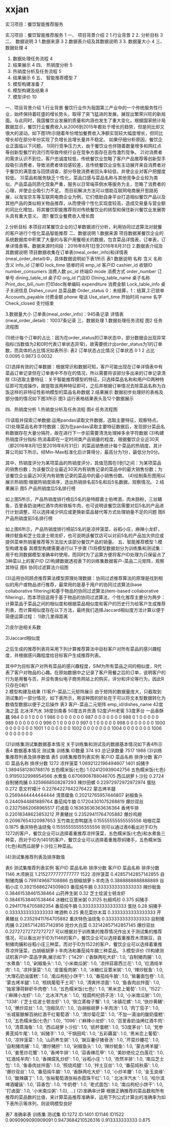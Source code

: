 # xxjan
实习项目：餐饮智能推荐服务

实习项目：餐饮智能推荐服务	1
一、 项目背景介绍	2
1.行业背景	2
2. 分析目标	3
二、 数据说明	3
1.数据来源	3
2.数据表介绍及其数据说明	3
3. 数据量大小	4
三、 数据处理	4
1. 数据处理任务流程	4
2. 结果展示	4
四、 热销度分析	5
1. 热销度分析及任务流程	5
2. 结果展示	6
五、 智能推荐模型	7
1. 模型构建准备	7
2. 模型构建及结果	8
3. 模型评价	10

一、项目背景介绍
1.行业背景
餐饮行业作为我国第三产业中的一个传统服务性行业，始终保持着旺盛的增长势头，取得了突飞猛进的发展，展现出繁荣兴旺的新局面。与此同时，我国餐饮业发展的质量和内涵也发生了重大变化。根据国家统计局数据显示，餐饮行业餐费收入从2006到2015年都处于增长的趋势，但是同比却又很大的波动。如下图1所示随着年份增加餐费收入净额实现较大幅度增长，但同比增长却在部分年份实现了负增长且增长量并不稳定。
如果仔细分析原因，餐饮企业正面临以下问题。
1)同行竞争压力大，由于餐饮业也伴随着数量增多和网红点等创新型餐厅的流行而导致传统行业在竞争方面存在恶性激烈竞争。
2)对消费者的需求认识不到位，客户忠诚度较低，传统餐饮业忽略了客户产品推荐等创新型手段吸引消费者，导致消费者体验感较差，且传统餐饮业没有主动展开来自消费者对于餐饮的满意度与回馈调查，部分导致消费者回头率较低，并使企业对客户把握度较低。
3)菜品和服务缺乏个性化，菜品口感与菜品名称与其他竞争企业较为类似，产品菜品同质化现象严重，服务以日常端茶倒水等服务为主，忽略了消费者的心理，并使企业吸引力不足。
    而目前解决方法可以借助互联网电商展开思路拓展，以淘宝京东等互联网电商企业为例，它们借助自身平台打造相似餐饮产品以及其他产品的类似相关物品推荐，从而使得个性化实现度较高，造成交易量与营业额的同比化增加，将其餐饮职能推荐则对传统餐饮业的转型和保住新兴餐饮业发展势头具有重大意义。
图1 餐饮业餐费收入增长图

2.分析目标
本项目对某餐饮企业的订单数据进行分析，利用协同过滤算法对就餐的客户进行个性化菜品智能推荐
二、数据说明
1.数据来源
项目数据某餐饮企业的系统数据库中积累了大量的与客户用餐相关的数据，包含菜品详情表，订单表，订单详情表等。数据来源时间段：2016年8月1日至2016年8月31日
2.数据表介绍及其数据说明
项目数据收集在订单表(meal_order_info)和详情表(meal_order_detail)中，具体数据说明如下表1所示
表1  数据说明
名称	含义	名称	含义
info_id	订单ID	lock_time	锁单时间
emp_id	客户ID	cashier_id	收银ID
number_consumers	消费人数	pc_id	终端ID
mode	消费方式	order_number	订单号
dining_table_id	桌子ID	org_id	门店ID
Dining_table_name	桌子名称	Print_doc_bill_num	打印doc账单编码
expenditure	消费金额	Lock_table_info	桌子关闭信息
Dishes_count	总菜品数	Order_status	0：未结算，1：结算,2:已锁单
Accounts_payable	付费金额	phone	电话
Use_start_time	开始时间	name	名字
Check_closed	支付结束		

3.数据量大小
订单表(meal_order_info)：945条记录
详情表(meal_order_detail)：10037条记录
三、数据处理
1.数据处理任务流程
图2 任务流程图

   
(1)统计每个订单的占比：因为在order_status的订单状态中，部分数据会出现异常指标(当数值为2和0时代表订单状态异常)，故需要统计出order_status为1的订单数，而具体的占比情况如表所示:
表2 订单状态占比情况
订单状态	0	1	2
占比	0.0095	0.9873	0.0032

(2)选择有效的订单数据：根据常识和数据可知，客户可能出现在订单详情表中有菜品订单记录但在订单表中不存在的情况，所以需要将该部分多出来的订单记录清除
(3)选取主要特征：关于智能推荐模型的特征，只选择菜品名称和用户ID两种特征即可完成操作，故提取该两种特征即可，之后并根据订单情况去除菜品名称为白饭这样的非特征性影响模型的菜品名称数据
2.结果展示
数据初步处理好的表格及部分值的情况如下图3所示
图3 运行表格结果表头及12个数据展示


四、热销度分析
1.热销度分析及任务流程
图4 任务流程图

(1)读取并探索订单数据:运用pandas读取文件数据，选取主要特征，观察特点。
(2)处理菜品名称字符数据：因为在pandas读取主要特征数据后，发现部分菜品名称数据存在大量分隔符，故在进行下一步前需要清洗处理掉多余字符数据
(3)构建热销度评分指标:热消毒即在一定时间类产品销量的程度，根据餐饮企业近30天（即2016年8月1日至2016年8月31日）的菜品销售统计每个菜品的热销度，其计算公司如下所示。经Min-Max标准化后计算得分，最高分为1分，最低分为0分。

其中，热销度评分为某项菜品的热销度评分，其值范围在0到1之间：为某项菜品的销售份数；为该餐饮企业最近30天内有销售记录的菜品中的最大销售份数；为该餐饮企业最近30天内有销售记录的菜品中的最小销售份数。
(4)绘制条形图用以展示热销图:根据热销度排序，选出热销排名前5名和后5名数据，观察情况。
2.结果展示
图5 产品热销度后5名排行榜

  如上图5所示，产品热销度排行榜后5名的是特醇嘉士伯啤酒，肉末肠粉，三丝鳝鱼，百里香奶油烤红酒牛肉和铁板牛肉，也可说明该餐饮店需要对后5名的产品进行计划调整，可以选择减少供应或更换新菜品替代等方式处理销量不足的问题
图6 产品热销度前5名排行榜

如上图6所示，产品热销度排行榜前5名的是凉拌菠菜，谷稻小庄，麻辣小龙虾，辣炒鱿鱼和芝士烩波士顿龙虾，也可说明该餐饮店可以对前5名的产品加大供应或提供菜单热销量推荐等方法加大该部分餐饮产品的销量。
五、智能推荐模型
1.模型构建准备
其模型构建需要进行以下步骤
(1)将模型数据划分为训练集和测试集：用于检测数据模型准确率时使用，而同时为了运算方便将客户ID处理为只保留点了3种菜以上的客户ID
(2)构建数据透视表下的训练集数据客户-菜品二元矩阵，观察其特征
图6 协同过滤算法介绍图

(3)运用协同顾虑推荐算法模型原理处理数据：协同过滤推荐算法的原理是找到相似的用户或物品进行推荐，最常用的是基于用户的协同过滤算法(base collaborative filtering)和基于物品的协同过滤算法(item-based collaborative filtering)，而本项目适用于基于物品的协同过滤算法，个性化推荐主要分为两步：计算菜品于菜品之间的相似度和根据菜品相似度和客户的历史行为给客户生成推荐列表，而计算相似度存在以下方法，最终我们选择Jaccard相似度方法计算以便于简便运算过程：
1)欧几里得距离

2)皮尔逊相关系数

3)Jaccard相似度

之后生成的推荐列表将采用下列计算推荐算法中目标客户对所有菜品的感兴趣程度，并根据感兴趣程度给目标客户生成推荐列表。

其中P为目标客户对所有菜品的感兴趣程度，SIM为所有菜品之间的相似度，R代表了客户对物品的心趣。在原始数据中之记录了客户用餐之后的订单，说明客户的行为是用餐与否，并没有类似电子商务网站上的购买，评分和评论等行为，因此R只存在0和1                        
2.模型构建及结果
(1)客户-菜品二元矩阵展示
由于矩阵的数据量庞大，只截取到测试集的一部分情况，如下表所示，用该种图的好处在于可以将文本型数据转化为数值型数据以便于之后操作
表3 客户-菜品二元矩阵
emp_id/dishes_name	42度海之蓝	北冰洋汽水	38度剑南春	50度古井贡酒	52度泸州老窖	53度茅台	一品香酥藕
984	0	0	1	0	0	0	1
986	0	0	0	0	0	0	0
987	0	0	0	0	0	0	0
988	0	1	0	0	0	0	0
989	0	0	0	0	0	0	0
996	0	1	0	0	0	0	0
997	0	1	0	0	0	0	0
998	0	0	0	0	0	0	0
1000	0	0	0	0	0	0	0
1001	1	0	0	0	0	0	0
1002	0	0	0	0	0	0	0
1004	0	0	0	0	0	0	0
1006	0	0	0	0	0	0	0

(2)训练集测试集数据基本情况
      关于训练集和测试及的数据基本情况如下表4所示
表4 数据基本情况
	测试集	训练集
ID数量	374	93
总记录数量	7517	1988
(3)训练集推荐列表及排序数值
表5 训练集推荐列表实例
客户ID	菜品名称	排序分数	客户ID	菜品名称	排序分数
1272	凉拌菠菜	1.0692122196494607	1401	焖猪手	1.3894581280788176
	五色糯米饭(七色)	1.024120939042756		五色糯米饭(七色)	0.9195032998954566
	水煮鱼	0.6706906788046705		西瓜胡萝卜沙拉	0.2724
	自制猪肉脯	 0.3259668508287293		辣炒田螺	0.22972972972972974
	蛋挞	0.272		意文柠檬汁	0.22764227642276422
	蒙古烤羊腿	0.2569444444444444		清蒸蝶鱼	0.20212765957446807
	剁椒鱼头	0.2440944881889764		番茄炖牛腩	0.17204301075268819
	爆炒双丝	0.23275862068965517		打卤面	0.16363636363636364
	香烤牛排	0.22018348623853212		芹黄鳝丝	0.23529411764705882
	爆炒鸡翅	0.20987654320987653		玉竹南北杏鸭腿汤	0.15555555555555556
	培根花菜	0.1875		重庆特色油烧兔	0.15555555555555556
则可以通过表6看出对于ID为1272的客户，餐饮企业可以选择着重推荐凉拌菠菜，五色糯米饭(七色)和水煮鱼三种菜，而对于ID为1401的客户，餐饮企业可以选择着重推荐焖猪手，五色糯米饭(七色)和西瓜胡萝卜沙拉三种菜品。

(4)测试集推荐列表及排序数值

表6 测试集推荐列表实例
客户ID	菜品名称	排序分数	客户ID	菜品名称	排序分数
1146	木须豌豆	1.2152777777777777	1522	凉拌菠菜	0.42857142857142855
	自制猪肉脯	0.799749687108886		白胡椒胡萝卜羊肉汤	0.3888888888888889
	谷稻小庄	0.39215686274509803		番茄炖牛腩	0.3333333333333333
	辣炒鱿鱼	0.38461538461538464		山药养生粥	0.32
	芝士烩波士顿龙虾	0.38461538461538464		冰糖红豆薏米粥	0.3125
	杭椒鸡珍	0.375		焖猪手	0.29411764705882354
	番茄炖牛腩	0.3333333333333333		蛋挞	 0.28
	焖猪手	0.3333333333333333		啤酒鸭	0.25
	黄花菜炒木耳	0.3333333333333333		芹黄鳝丝	0.23529411764705882
	重庆特色油烧兔	0.3333333333333333		自制猪肉脯	0.22857142857142856
	炝炒大白菜	0.32142857142857145		爆炒双丝	0.22727272727272727
可以根据对于训练集的推荐情况作出关于测试集的推荐情况，可以看出对于ID为1146的客户，餐饮企业可以选择着重推荐木须豌豆，自制猪肉脯和谷稻小庄三种菜，而对于ID为1522的客户，餐饮企业可以选择着重推荐凉拌菠菜，白胡椒胡萝卜羊肉汤和番茄炖牛腩三种菜品。
3.模型评价
(1)构建测试机客户IP-菜品字典,展示如下:
{'1429': {'香酥两吃大虾': 1.0, '自制猪肉脯': 1.0, '水煮鱼': 1.0, '剁椒鱼头': 1.0, '小米南瓜粥': 1.0, '凉拌蒜蓉西兰花': 1.0, '红酒炖羊肉': 1.0, '凉拌菠菜': 1.0, '皮蛋瘦肉粥': 1.0, '冰糖红豆薏米粥': 1.0, '辣炒鱿鱼': 1.0, '大理石奶油蛋糕': 1.0, '南瓜枸杞小饼干': 1.0, '番茄炖牛腩': 1.0, '紫薯面包卷': 1.0, '蒙古烤羊腿': 1.0, '核桃葡萄干土司': 1.0, '清爽拌凉面': 1.0, '鱼香肉丝拌面': 1.0, '独家薄荷鲜虾牛肉卷': 1.0, '五色糯米饭(七色)': 1.0, '黑米恋上葡萄': 1.0}, '1522': {'麻辣小龙虾': 1.0, ' 北冰洋汽水 ': 1.0, '桂圆枸杞鸽子汤': 1.0, '小米南瓜粥': 1.0}, '1338': {'芝士烩波士顿龙虾': 1.0, '倒立蒸梭子蟹': 1.0, '冰镇花螺': 1.0, '快炒黄鳝': 1.0, '爆炒双丝': 1.0, '泡椒凤爪': 1.0, '白胡椒胡萝卜羊肉汤': 1.0, '肉丁茄子': 1.0, '长城窖酿解百纳红酒干红葡萄酒': 1.0, '清炒菊花菜': 1.0, '不加一滴油的酸奶蛋糕': 1.0, '五色糯米饭(七色)': 1.0}, '1096': {'麻辣小龙虾': 1.0, '百里香奶油烤红酒牛肉': 1.0, '清蒸海鱼': 1.0, '西瓜胡萝卜沙拉': 1.0, '纸杯蛋糕': 1.0, '53度茅台': 1.0, '党参黄芪炖牛尾': 1.0, '焖猪手': 1.0, '干锅田鸡': 1.0, '五彩藕苗': 1.0, '黑米恋上葡萄': 1.0, '凉拌菠菜': 1.0, '山药养生粥': 1.0, '豌豆薯仔猪骨汤': 1.0, '芹菜炒腰花': 1.0, '自制猪肉脯': 1.0, '爆炒猪肝': 1.0, '剁椒鱼头': 1.0, '辣炒鱿鱼': 1.0, '蒙古烤羊腿': 1.0, '姜葱炒花蟹': 1.0, '香烤牛排': 1.0, '蒜香辣花甲': 1.0, '美妙绝伦之白莲花': 1.0, '红酒炖羊肉': 1.0, '香辣腐乳炒虾': 1.0, '谷稻小庄 ': 1.0, '孜然羊排': 1.0, '南瓜芝士包': 1.0, '鱼香肉丝拌面': 1.0, '照烧鸡腿': 1.0, '拌土豆丝': 1.0, '番茄炖秋葵': 1.0, '爆炒双丝': 1.0, '番茄炖牛腩': 1.0, '香酥两吃大虾': 1.0, '小炒羊腰': 1.0, '金玉良缘': 1.0, '酸辣藕丁': 1.0, '张裕葡萄酒张裕赤霞珠干红': 1.0, ' 北冰洋汽水 ': 1.0, '哈尔滨啤酒罐装': 1.0, '蒜香包': 1.0, '牛奶卷': 1.0, '老式面包': 1.0, '南瓜枸杞小饼干': 1.0, '打卤面': 1.0, '小米南瓜粥': 1.0}, ...}
(2)准确率计算
根据正确推荐的菜品数和所有推荐的菜品数的比值，来计算菜品推荐准确率，运用下列公式计算出的准确率为如下表所示等序列，则说明模型良好

表7 准确率表
训练集	测试集
ID:1272	ID:1401	ID1146	ID1522
0.9090909090909091	0.9473684210526316	0.913333333333	0.875
